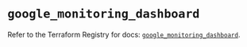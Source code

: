 # `google_monitoring_dashboard`

Refer to the Terraform Registry for docs: [`google_monitoring_dashboard`](https://registry.terraform.io/providers/hashicorp/google-beta/6.25.0/docs/resources/google_monitoring_dashboard).
